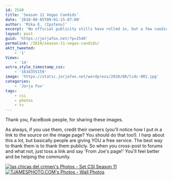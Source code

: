 ```yaml
---
id: 2540
title: 'Season 11 Vegas Candids'
date: '2010-08-05T09:01:15-07:00'
author: 'Mika E. (Ipstenu)'
excerpt: 'No official publicity stills have rolled in, but a few candid shots from the set, which yes, include Jorja, are cropping up.'
layout: post
guid: 'https://jorjafox.net/?p=2540'
permalink: /2010/season-11-vegas-candids/
aktt_tweeted:
    - '1'
Views:
    - '14'
astra_style_timestamp_css:
    - '1634355159'
image: 'https://static.jorjafox.net/wordpress/2010/08/lcdc-001.jpg'
categories:
    - 'Jorja Fox'
tags:
    - csi
    - photos
    - tv
---
```


Thank you, FaceBook people, for sharing these images.

As always, if you use them, credit their owners (you'll notice how I put in a link to the source on the image page? You should do that too!).  I harp about this a lot, but basically people are giving YOU a free service.  The best way to thank them is to thank them publicly.  So when you cross-post to forums and what not, just toss a link and say 'From Joe's page!'  You'll feel better and be helping the community.

<a href="https://jorjafox.net/gallery/tv/csi/pub/s11/candid/lcdc-001.jpg"><img class="ZenphotoPress_thumb " alt="las chicas del crimen's Photos - Set CSI Season 11" title="las chicas del crimen's Photos - Set CSI Season 11" src="https://jorjafox.net/gallery/cache/tv/csi/pub/s11/candid/lcdc-001_200_cw200_ch200_thumb.jpg"  /></a> <a href="https://jorjafox.net/gallery/tv/csi/pub/s11/candid/tjames-001.jpg"><img class="ZenphotoPress_thumb " alt="TJAMESPHOTO.COM's Photos - Wall Photos" title="TJAMESPHOTO.COM's Photos - Wall Photos" src="https://jorjafox.net/gallery/cache/tv/csi/pub/s11/candid/tjames-001_200_cw200_ch200_thumb.jpg"  /></a>
